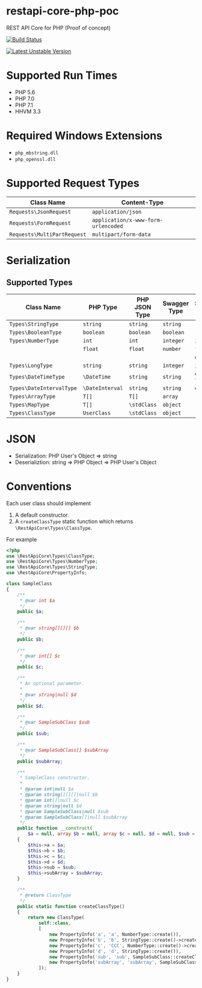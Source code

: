 # restapi-core-php-poc

REST API Core for PHP (Proof of concept)

[![Build Status](https://travis-ci.org/sergey-shandar/restapi-core-php-poc.svg?branch=master)](https://travis-ci.org/sergey-shandar/restapi-core-php-poc)

[![Latest Unstable Version](https://poser.pugx.org/sergey-shandar/restapi-core-php-poc/v/unstable)](https://packagist.org/packages/sergey-shandar/restapi-core-php-poc)

# Supported Run Times

- PHP 5.6
- PHP 7.0
- PHP 7.1
- HHVM 3.3

# Required Windows Extensions

- `php_mbstring.dll`
- `php_openssl.dll`

# Supported Request Types

|Class Name                 |Content-Type                       |
|---------------------------|-----------------------------------|
|`Requests\JsonRequest`     |`application/json`                 |
|`Requests\FormRequest`     |`application/x-www-form-urlencoded`|
|`Requests\MultiPartRequest`|`multipart/form-data`              |

# Serialization

## Supported Types

|Class Name              |PHP Type       |PHP JSON Type|Swagger Type|Swagger Format|
|------------------------|---------------|-------------|------------|--------------|
|`Types\StringType`      |`string`       |`string`     |`string`    |              |
|`Types\BooleanType`     |`boolean`      |`boolean`    |`boolean`   |              |
|`Types\NumberType`      |`int`          |`int`        |`integer`   |`int32`       |
|                        |`float`        |`float`      |`number`    |`float`       |
|                        |               |             |            |`double`      |
|`Types\LongType`        |`string`       |`string`     |`integer`   |`int64`       |
|`Types\DateTimeType`    |`\DateTime`    |`string`     |`string`    |`date-time`   |
|`Types\DateIntervalType`|`\DateInterval`|`string`     |`string`    |`duration`    |
|`Types\ArrayType`       |`T[]`          |`T[]`        |`array`     |              |
|`Types\MapType`         |`T[]`          |`\stdClass`  |`object`    |              |
|`Types\ClassType`       |`UserClass`    |`\stdClass`  |`object`    |              |

# JSON

- Serialization: PHP User's Object => string
- Deserializtion: string => PHP Object => PHP User's Object

# Conventions

Each user class should implement

1. A default constructor.
2. A `createClassType` static function which returns `\RestApiCore\Types\ClassType`.
 
For example

```php
<?php
use \RestApiCore\Types\ClassType;
use \RestApiCore\Types\NumberType;
use \RestApiCore\Types\StringType;
use \RestApiCore\PropertyInfo;

class SampleClass
{
    /**
     * @var int $a
     */
    public $a;

    /**
     * @var string[][][] $b
     */
    public $b;

    /**
     * @var int[] $c
     */
    public $c;

    /**
     * An optional parameter.
     *
     * @var string|null $d
     */
    public $d;

    /**
     * @var SampleSubClass $sub
     */
    public $sub;

    /**
     * @var SampleSubClass[] $subArray
     */
    public $subArray;

    /**
     * SampleClass constructor.
     *
     * @param int|null $a
     * @param string[][][]|null $b
     * @param int[]|null $c
     * @param string|null $d
     * @param SampleSubClass|null $sub
     * @param SampleSubClass[]|null $subArray
     */
    public function __construct(
        $a = null, array $b = null, array $c = null, $d = null, $sub = null, array $subArray = null)
    {
        $this->a = $a;
        $this->b = $b;
        $this->c = $c;
        $this->d = $d;
        $this->sub = $sub;
        $this->subArray = $subArray;
    }

    /**
     * @return ClassType
     */
    public static function createClassType()
    {
        return new ClassType(
            self::class,
            [
                new PropertyInfo('a', 'a', NumberType::create()),
                new PropertyInfo('b', 'b', StringType::create()->createArray()->createArray()->createArray()),
                new PropertyInfo('c', 'CCC', NumberType::create()->createArray()),
                new PropertyInfo('d', 'd', StringType::create()),
                new PropertyInfo('sub', 'sub', SampleSubClass::createClassType()),
                new PropertyInfo('subArray', 'subArray', SampleSubClass::createClassType()->createArray()),
            ]);
    }
}
```
